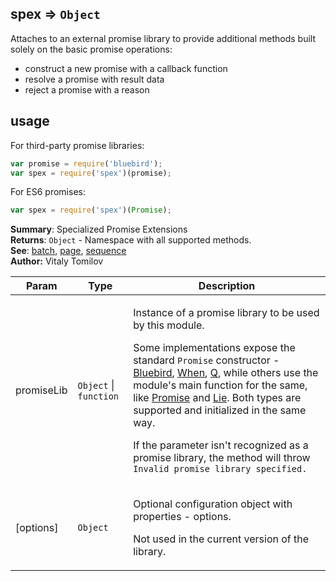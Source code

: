 <a name="module_spex"></a>
## spex ⇒ <code>Object</code>
Attaches to an external promise library to provide additional methods built solelyon the basic promise operations: - construct a new promise with a callback function - resolve a promise with result data - reject a promise with a reason## usageFor third-party promise libraries:```jsvar promise = require('bluebird');var spex = require('spex')(promise);```For ES6 promises:```jsvar spex = require('spex')(Promise);```

**Summary**: Specialized Promise Extensions  
**Returns**: <code>Object</code> - Namespace with all supported methods.  
**See**: <a href="batch.md">batch</a>, <a href="page.md">page</a>, <a href="sequence.md">sequence</a>  
**Author:** Vitaly Tomilov  
<table>
  <thead>
    <tr>
      <th>Param</th><th>Type</th><th>Description</th>
    </tr>
  </thead>
  <tbody>
<tr>
    <td>promiseLib</td><td><code>Object</code> | <code>function</code></td><td><p>Instance of a promise library to be used by this module.</p>
<p>Some implementations expose the standard <code>Promise</code> constructor - <a href="https://github.com/petkaantonov/bluebird">Bluebird</a>, <a href="https://github.com/cujojs/when">When</a>, <a href="https://github.com/kriskowal/q">Q</a>,
while others use the module&#39;s main function for the same, like <a href="https://github.com/then/promise">Promise</a> and <a href="https://github.com/calvinmetcalf/lie">Lie</a>. Both types
are supported and initialized in the same way.</p>
<p>If the parameter isn&#39;t recognized as a promise library, the method will throw
<code>Invalid promise library specified.</code></p>
</td>
    </tr><tr>
    <td>[options]</td><td><code>Object</code></td><td><p>Optional configuration object with properties - options.</p>
<p>Not used in the current version of the library.</p>
</td>
    </tr>  </tbody>
</table>

